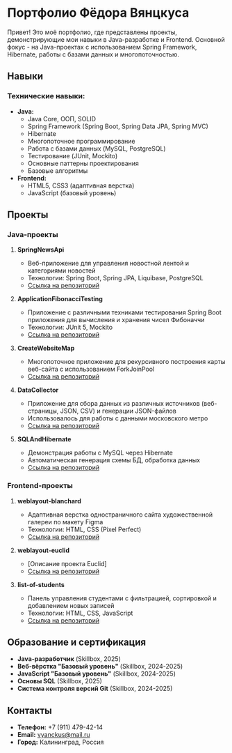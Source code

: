 # Портфолио Фёдора Вянцкуса

Привет! Это моё портфолио, где представлены проекты, демонстрирующие мои навыки в Java-разработке и Frontend. Основной фокус - на Java-проектах с использованием Spring Framework, Hibernate, работы с базами данных и многопоточностью.


## Навыки

### Технические навыки:
* **Java:**
  * Java Core, ООП, SOLID
  * Spring Framework (Spring Boot, Spring Data JPA, Spring MVC)
  * Hibernate
  * Многопоточное программирование
  * Работа с базами данных (MySQL, PostgreSQL)
  * Тестирование (JUnit, Mockito)
  * Основные паттерны проектирования
  * Базовые алгоритмы
* **Frontend:**
  * HTML5, CSS3 (адаптивная верстка)
  * JavaScript (базовый уровень)


## Проекты

### Java-проекты

1. **SpringNewsApi**
   * Веб-приложение для управления новостной лентой и категориями новостей
   * Технологии: Spring Boot, Spring JPA, Liquibase, PostgreSQL
   * [Ссылка на репозиторий](java/SpringNewsApi)

2. **ApplicationFibonacciTesting**
   * Приложение с различными техниками тестирования Spring Boot приложения для вычисления и хранения чисел Фибоначчи
   * Технологии: JUnit 5, Mockito
   * [Ссылка на репозиторий](java/ApplicationFibonacciTesting)

3. **CreateWebsiteMap**
   * Многопоточное приложение для рекурсивного построения карты веб-сайта с использованием ForkJoinPool
   * [Ссылка на репозиторий](java/CreateWebsiteMap)

4. **DataCollector**
   * Приложение для сбора данных из различных источников (веб-страницы, JSON, CSV) и генерации JSON-файлов
   * Использовалось для работы с данными московского метро
   * [Ссылка на репозиторий](java/DataCollector)

5. **SQLAndHibernate**
   * Демонстрация работы с MySQL через Hibernate
   * Автоматическая генерация схемы БД, обработка данных
   * [Ссылка на репозиторий](java/SQLAndHibernate)

### Frontend-проекты

1. **weblayout-blanchard**
   * Адаптивная верстка одностраничного сайта художественной галереи по макету Figma
   * Технологии: HTML, CSS (Pixel Perfect)
   * [Ссылка на репозиторий](frontend/weblayout-blanchard)

2. **weblayout-euclid**
   * [Описание проекта Euclid]
   * [Ссылка на репозиторий](frontend/weblayout-euclid)

3. **list-of-students**
   * Панель управления студентами с фильтрацией, сортировкой и добавлением новых записей
   * Технологии: HTML, CSS, JavaScript
   * [Ссылка на репозиторий](frontend/list-of-students)


## Образование и сертификация

- **Java-разработчик** (Skillbox, 2025)
- **Веб-вёрстка "Базовый уровень"** (Skillbox, 2024-2025)
- **JavaScript "Базовый уровень"** (Skillbox, 2024-2025)
- **Основы SQL** (Skillbox, 2025)
- **Система контроля версий Git** (Skillbox, 2024-2025)


## Контакты

- **Телефон:** +7 (911) 479-42-14
- **Email:** [vyanckus@mail.ru](mailto:vyanckus@mail.ru)
- **Город:** Калининград, Россия
